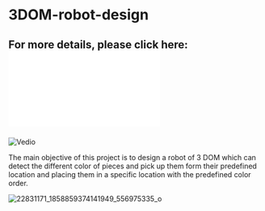 # 3DOM-robot-design
## For more details, please click here: ![Report](Report.pdf)
![Vedio](https://www.youtube.com/watch?v=Eoky1jd89eM)

The main objective of this project is to design a robot of 3 DOM which can detect the different color of pieces and pick up them form their predefined location and placing them in a specific location with the predefined color order.


![22831171_1858859374141949_556975335_o](https://user-images.githubusercontent.com/84999739/120624213-21a4f100-c469-11eb-8c62-d07d1c198c89.jpg)
